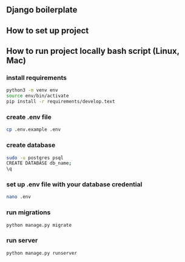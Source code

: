 ## Django boilerplate

## How to set up project

## How to run project locally bash script (Linux, Mac)

### install requirements

```bash
python3 -m venv env 
source env/bin/activate
pip install -r requirements/develop.text
```

### create .env file

```bash
cp .env.example .env
```

### create database

```bash
sudo -u postgres psql
CREATE DATABASE db_name;
\q
```

### set up .env file with your database credential

```bash
nano .env
```

### run migrations

```bash
python manage.py migrate
```

### run server

```bash
python manage.py runserver
```